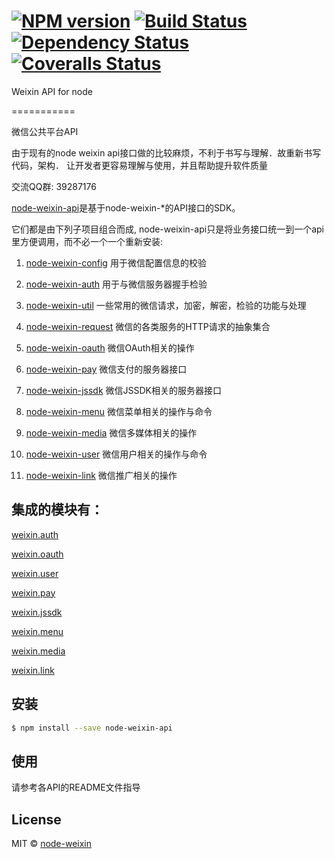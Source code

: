 #  [![NPM version][npm-image]][npm-url] [![Build Status][travis-image]][travis-url] [![Dependency Status][daviddm-image]][daviddm-url] [![Coveralls Status][coveralls-image]][coveralls-url]

Weixin API for node

===========

微信公共平台API

由于现有的node weixin api接口做的比较麻烦，不利于书写与理解．故重新书写代码，架构．
让开发者更容易理解与使用，并且帮助提升软件质量

交流QQ群: 39287176

[node-weixin-api](https://github.com/node-weixin/node-weixin-api)是基于node-weixin-*的API接口的SDK。

 它们都是由下列子项目组合而成, node-weixin-api只是将业务接口统一到一个api里方便调用，而不必一个一个重新安装:

 1. [node-weixin-config](https://github.com/node-weixin/node-weixin-config)
    用于微信配置信息的校验

 2. [node-weixin-auth](https://github.com/node-weixin/node-weixin-auth)
    用于与微信服务器握手检验

 3. [node-weixin-util](https://github.com/node-weixin/node-weixin-util)
    一些常用的微信请求，加密，解密，检验的功能与处理

 4. [node-weixin-request](https://github.com/node-weixin/node-weixin-request)
    微信的各类服务的HTTP请求的抽象集合

 5. [node-weixin-oauth](https://github.com/node-weixin/node-weixin-oauth)
    微信OAuth相关的操作

 6. [node-weixin-pay](https://github.com/node-weixin/node-weixin-pay)
    微信支付的服务器接口

 7. [node-weixin-jssdk](https://github.com/node-weixin/node-weixin-jssdk)
    微信JSSDK相关的服务器接口

 8. [node-weixin-menu](https://github.com/node-weixin/node-weixin-menu)
    微信菜单相关的操作与命令

 9. [node-weixin-media](https://github.com/node-weixin/node-weixin-media)
    微信多媒体相关的操作
    
 10. [node-weixin-user](https://github.com/node-weixin/node-weixin-user)
    微信用户相关的操作与命令

 11. [node-weixin-link](https://github.com/node-weixin/node-weixin-link)
    微信推广相关的操作
    
## 集成的模块有：

  [weixin.auth](https://github.com/node-weixin/node-weixin-auth)
  
  [weixin.oauth](https://github.com/node-weixin/node-weixin-oauth)
  
  [weixin.user](https://github.com/node-weixin/node-weixin-user)
  
  [weixin.pay](https://github.com/node-weixin/node-weixin-pay)
  
  [weixin.jssdk](https://github.com/node-weixin/node-weixin-jssdk)
  
  [weixin.menu](https://github.com/node-weixin/node-weixin-menu)
  
  [weixin.media](https://github.com/node-weixin/node-weixin-media)
  
  [weixin.link](https://github.com/node-weixin/node-weixin-link)
  
  
## 安装

```sh
$ npm install --save node-weixin-api
```

## 使用

请参考各API的README文件指导


## License

MIT © [node-weixin](www.node-weixin.com)


[npm-image]: https://badge.fury.io/js/node-weixin-api.svg
[npm-url]: https://npmjs.org/package/node-weixin-api
[travis-image]: https://travis-ci.org/node-weixin/node-weixin-api.svg?branch=master
[travis-url]: https://travis-ci.org/node-weixin/node-weixin-api
[daviddm-image]: https://david-dm.org/node-weixin/node-weixin-api.svg?theme=shields.io
[daviddm-url]: https://david-dm.org/node-weixin/node-weixin-api
[coveralls-image]: https://coveralls.io/repos/node-weixin/node-weixin-api/badge.svg?branch=master&service=github
[coveralls-url]: https://coveralls.io/github/node-weixin/node-weixin-api?branch=master
